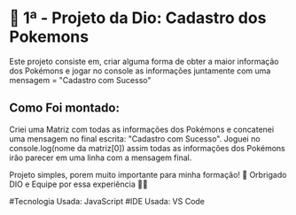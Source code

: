 # 📝 1ª - Projeto da Dio: Cadastro dos Pokemons 

Este projeto consiste em, criar alguma forma de obter a maior informação dos Pokémons e jogar no console as informações juntamente com uma mensagem = "Cadastro com Sucesso"
## Como Foi montado:
Criei uma Matriz com todas as informações dos Pokémons e concatenei uma mensagem no final escrita: "Cadastro com Sucesso".
Joguei no console.log(nome da matriz[0]) assim todas as informações dos Pokémons irão parecer em uma linha com a mensagem final. 

Projeto simples, porem muito importante para minha formação! 📖
Orbrigado DIO e Equipe por essa experiência 🤝🫡

#Tecnologia Usada: JavaScript
#IDE Usada: VS Code
